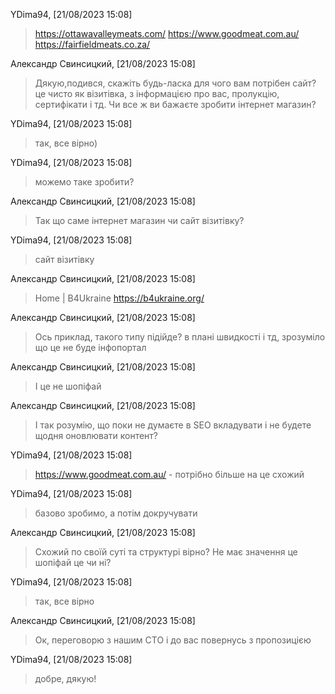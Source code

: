 YDima94, [21/08/2023 15:08]

>https://ottawavalleymeats.com/
> https://www.goodmeat.com.au/
> https://fairfieldmeats.co.za/

Александр Свинсицкий, [21/08/2023 15:08]

> Дякую,подився, скажіть будь-ласка для чого вам потрібен сайт? це чисто як візитівка, з інформацією про вас, пролукцію, сертифікати і тд. Чи все ж ви бажаєте зробити інтернет магазин?

YDima94, [21/08/2023 15:08]

> так, все вірно)

YDima94, [21/08/2023 15:08]

> можемо таке зробити?

Александр Свинсицкий, [21/08/2023 15:08]

> Так що саме інтернет магазин чи сайт візитівку?

YDima94, [21/08/2023 15:08]

> сайт візитівку

Александр Свинсицкий, [21/08/2023 15:08]

> Home | B4Ukraine
> https://b4ukraine.org/

Александр Свинсицкий, [21/08/2023 15:08]

> Ось приклад, такого типу підійде? в плані швидкості і тд, зрозуміло що це не буде інфопортал

Александр Свинсицкий, [21/08/2023 15:08]

> І це не шопіфай

Александр Свинсицкий, [21/08/2023 15:08]

> І так розумію, що поки не думаєте в SEO вкладувати і не будете щодня оновлювати контент?

YDima94, [21/08/2023 15:08]

> https://www.goodmeat.com.au/ - потрібно більше на це схожий

YDima94, [21/08/2023 15:08]

> базово зробимо, а потім докручувати

Александр Свинсицкий, [21/08/2023 15:08]

> Схожий по своїй суті та структурі вірно? Не має значення це шопіфай це чи ні?

YDima94, [21/08/2023 15:08]

> так, все вірно

Александр Свинсицкий, [21/08/2023 15:08]

> Ок, переговорю з нашим СТО і до вас повернусь з пропозицією

YDima94, [21/08/2023 15:08]

> добре, дякую!
